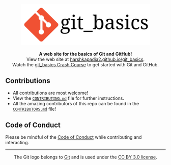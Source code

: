 <p align="center">
   <img src="./src/images/git_basics_logo.svg" alt="git_basics" width="80%">
   <br>
   <br>
   <b>A web site for the basics of Git and GitHub!</b>
   <br>
   View the web site at <a href="https://harshkapadia2.github.io/git_basics/">harshkapadia2.github.io/git_basics</a>.
   <br>
   Watch the <a href="https://www.youtube.com/watch?v=HF12-91iazM">git_basics Crash Course</a> to get started with Git and GitHub.
</p>

## Contributions

- All contributions are most welcome!
- View the [`CONTRIBUTING.md`](https://github.com/HarshKapadia2/git_basics/blob/master/CONTRIBUTING.md) file for further instructions.
- All the amazing contributors of this repo can be found in the [`CONTRIBUTORS.md`](https://github.com/HarshKapadia2/git_basics/blob/master/CONTRIBUTORS.md) file!

## Code of Conduct

Please be mindful of the [Code of Conduct](https://github.com/HarshKapadia2/git_basics/blob/master/CODE_OF_CONDUCT.md) while contributing and interacting.

---

<p align="center">
	The Git logo belongs to <a href="https://www.git-scm.com/">Git</a> and is used under the <a href="https://creativecommons.org/licenses/by/3.0/deed.en">CC BY 3.0 license</a>.
</p>
